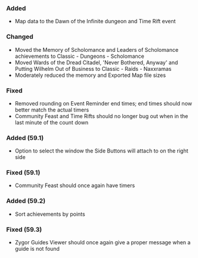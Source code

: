 <p><h3>Added</h3></p>
<ul>
<li>Map data to the Dawn of the Infinite dungeon and Time Rift event</li>
</ul>
<p><h3>Changed</h3></p>
<ul>
<li>Moved the Memory of Scholomance and Leaders of Scholomance achievements to Classic - Dungeons - Scholomance</li>
<li>Moved Wards of the Dread Citadel, 'Never Bothered, Anyway' and Putting Wilhelm Out of Business to Classic - Raids - Naxxramas</li>
<li>Moderately reduced the memory and Exported Map file sizes</li>
</ul>
<p><h3>Fixed</h3></p>
<ul>
<li>Removed rounding on Event Reminder end times; end times should now better match the actual timers</li>
<li>Community Feast and Time Rifts should no longer bug out when in the last minute of the count down</li>
</ul>
<p><h3>Added (59.1)</h3></p>
<ul>
<li>Option to select the window the Side Buttons will attach to on the right side</li>
</ul>
<p><h3>Fixed (59.1)</h3></p>
<ul>
<li>Community Feast should once again have timers</li>
</ul>
<p><h3>Added (59.2)</h3></p>
<ul>
<li>Sort achievements by points</li>
</ul>
<p><h3>Fixed (59.3)</h3></p>
<ul>
<li>Zygor Guides Viewer should once again give a proper message when a guide is not found</li>
</ul>
